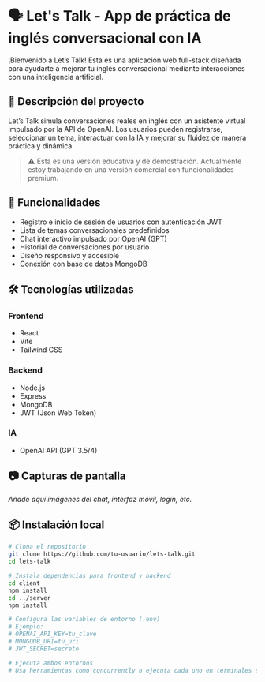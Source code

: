 # 🗣️ Let's Talk - App de práctica de inglés conversacional con IA

¡Bienvenido a Let’s Talk! Esta es una aplicación web full-stack diseñada para ayudarte a mejorar tu inglés conversacional mediante interacciones con una inteligencia artificial.

## 🌟 Descripción del proyecto

Let’s Talk simula conversaciones reales en inglés con un asistente virtual impulsado por la API de OpenAI. Los usuarios pueden registrarse, seleccionar un tema, interactuar con la IA y mejorar su fluidez de manera práctica y dinámica.

> ⚠️ Esta es una versión educativa y de demostración. Actualmente estoy trabajando en una versión comercial con funcionalidades premium.

## 🚀 Funcionalidades

- Registro e inicio de sesión de usuarios con autenticación JWT
- Lista de temas conversacionales predefinidos
- Chat interactivo impulsado por OpenAI (GPT)
- Historial de conversaciones por usuario
- Diseño responsivo y accesible
- Conexión con base de datos MongoDB

## 🛠️ Tecnologías utilizadas

### Frontend
- React
- Vite
- Tailwind CSS

### Backend
- Node.js
- Express
- MongoDB
- JWT (Json Web Token)

### IA
- OpenAI API (GPT 3.5/4)

## 📷 Capturas de pantalla

*Añade aquí imágenes del chat, interfaz móvil, login, etc.*

## 📦 Instalación local

```bash
# Clona el repositorio
git clone https://github.com/tu-usuario/lets-talk.git
cd lets-talk

# Instala dependencias para frontend y backend
cd client
npm install
cd ../server
npm install

# Configura las variables de entorno (.env)
# Ejemplo:
# OPENAI_API_KEY=tu_clave
# MONGODB_URI=tu_uri
# JWT_SECRET=secreto

# Ejecuta ambos entornos
# Usa herramientas como concurrently o ejecuta cada uno en terminales separadas
